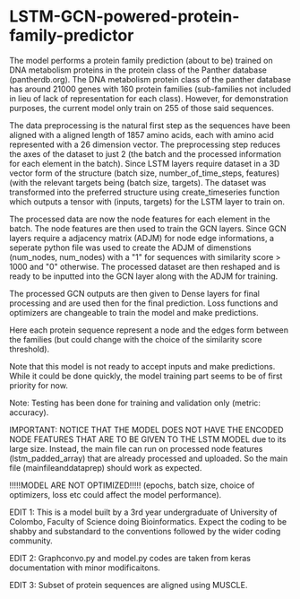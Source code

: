 # LSTM-GCN-powered-protein-family-predictor

The model performs a protein family prediction (about to be) trained on DNA metabolism proteins in the protein class of the Panther database (pantherdb.org). The DNA metabolism protein class of the panther database has around 21000 genes with 160 protein families (sub-families not included in lieu of lack of representation for each class). However, for demonstration purposes, the current model only train on 255 of those said sequences.

The data preprocessing is the natural first step as the sequences have been aligned with a aligned length of 1857 amino acids, each with amino acid represented with a 26 dimension vector. The preprocessing step reduces the axes of the dataset to just 2 (the batch and the processed information for each element in the batch). Since LSTM layers require dataset in a 3D vector form of the structure (batch size, number_of_time_steps, features) (with the relevant targets being (batch size, targets). The dataset was transformed into the preferred structure using create_timeseries function which outputs a tensor with (inputs, targets) for the LSTM layer to train on.

The processed data are now the node features for each element in the batch. The node features are then used to train the GCN layers. Since GCN layers require a adjacency matrix (ADJM) for node edge informations, a seperate python file was used to create the ADJM of dimenstions (num_nodes, num_nodes) with a "1" for sequences with similarity score > 1000 and "0" otherwise. The processed dataset are then reshaped and is ready to be inputted into the GCN layer along with the ADJM for training.

The processed GCN outputs are then given to Dense layers for final processing and are used then for the final prediction. Loss functions and optimizers are changeable to train the model and make predictions. 

Here each protein sequence represent a node and the edges form between the families (but could change with the choice of the similarity score threshold).

Note that this model is not ready to accept inputs and make predictions. While it could be done quickly, the model training part seems to be of first priority for now.

Note: Testing has been done for training and validation only (metric: accuracy).

IMPORTANT: NOTICE THAT THE MODEL DOES NOT HAVE THE ENCODED NODE FEATURES THAT ARE TO BE GIVEN TO THE LSTM MODEL due to its large size. Instead, the main file can run on processed node features (lstm_padded_array) that are already processed and uploaded. So the main file (mainfileanddataprep) should work as expected.

!!!!!MODEL ARE NOT OPTIMIZED!!!!! (epochs, batch size, choice of optimizers, loss etc could affect the model performance).

EDIT 1: This is a model built by a 3rd year undergraduate of University of Colombo, Faculty of Science doing Bioinformatics. Expect the coding to be shabby and substandard to the conventions followed by the wider coding community.

EDIT 2: Graphconvo.py and model.py codes are taken from keras documentation with minor modificaitons.

EDIT 3: Subset of protein sequences are aligned using MUSCLE.


